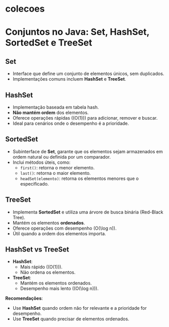 # colecoes

# Conjuntos no Java: Set, HashSet, SortedSet e TreeSet

## **Set**
- Interface que define um conjunto de elementos únicos, sem duplicados.
- Implementações comuns incluem **HashSet** e **TreeSet**.

## **HashSet**
- Implementação baseada em tabela hash.
- **Não mantém ordem** dos elementos.
- Oferece operações rápidas (\(O(1)\)) para adicionar, remover e buscar.
- Ideal para cenários onde o desempenho é a prioridade.

## **SortedSet**
- Subinterface de **Set**, garante que os elementos sejam armazenados em ordem natural ou definida por um comparador.
- Inclui métodos úteis, como:
    - `first()`: retorna o menor elemento.
    - `last()`: retorna o maior elemento.
    - `headSet(elemento)`: retorna os elementos menores que o especificado.

## **TreeSet**
- Implementa **SortedSet** e utiliza uma árvore de busca binária (Red-Black Tree).
- Mantém os elementos **ordenados**.
- Oferece operações com desempenho \(O(\log n)\).
- Útil quando a ordem dos elementos importa.

## **HashSet vs TreeSet**
- **HashSet**:
    - Mais rápido (\(O(1)\)).
    - Não ordena os elementos.
- **TreeSet**:
    - Mantém os elementos ordenados.
    - Desempenho mais lento (\(O(\log n)\)).

**Recomendações**:
- Use **HashSet** quando ordem não for relevante e a prioridade for desempenho.
- Use **TreeSet** quando precisar de elementos ordenados.
